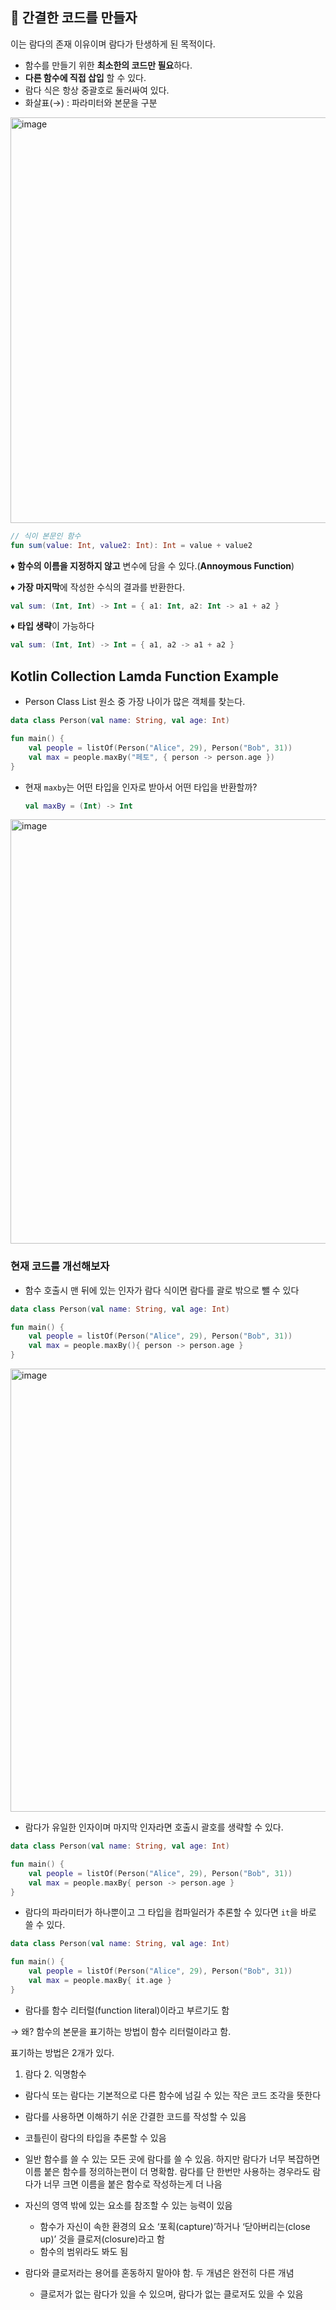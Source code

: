 ## 🎯 간결한 코드를 만들자

이는 람다의 존재 이유이며 람다가 탄생하게 된 목적이다.

- 함수를 만들기 위한 **최소한의 코드만 필요**하다.
- **다른 함수에 직접 삽입** 할 수 있다.
- 람다 식은 항상 중괄호로 둘러싸여 있다.
- 화살표(→) : 파라미터와 본문을 구분

<img width="649" alt="image" src="https://github.com/user-attachments/assets/3e41787d-93f9-431b-a605-d4150628fe79" />


```kotlin
// 식이 본문인 함수
fun sum(value: Int, value2: Int): Int = value + value2
```

♦️ **함수의 이름을 지정하지 않고** 변수에 담을 수 있다.(**Annoymous Function**)

♦️ **가장 마지막**에 작성한 수식의 결과를 반환한다.

```kotlin
val sum: (Int, Int) -> Int = { a1: Int, a2: Int -> a1 + a2 }
```

♦️ **타입 생략**이 가능하다

```kotlin
val sum: (Int, Int) -> Int = { a1, a2 -> a1 + a2 }
```

## Kotlin Collection Lamda Function Example

- Person Class List 원소 중 가장 나이가 많은 객체를 찾는다.

```kotlin
data class Person(val name: String, val age: Int)

fun main() {
    val people = listOf(Person("Alice", 29), Person("Bob", 31))
    val max = people.maxBy("페토", { person -> person.age })
}
```

- 현재 `maxby`는 어떤 타입을 인자로 받아서 어떤 타입을 반환할까?
    
    ```kotlin
    val maxBy = (Int) -> Int
    ```
    
<img width="679" alt="image" src="https://github.com/user-attachments/assets/f7213dd8-7368-445d-b734-f458a9993b52" />

### 현재 코드를 개선해보자

- 함수 호출시 맨 뒤에 있는 인자가 람다 식이면 람다를 괄로 밖으로 뺄 수 있다

```kotlin
data class Person(val name: String, val age: Int)

fun main() {
    val people = listOf(Person("Alice", 29), Person("Bob", 31))
    val max = people.maxBy(){ person -> person.age }
}
```

<img width="709" alt="image" src="https://github.com/user-attachments/assets/7b9b7a36-b9c8-43eb-82a9-21d9d03f65c6" />

- 람다가 유일한 인자이며 마지막 인자라면 호출시 괄호를 생략할 수 있다.

```kotlin
data class Person(val name: String, val age: Int)

fun main() {
    val people = listOf(Person("Alice", 29), Person("Bob", 31))
    val max = people.maxBy{ person -> person.age }
}
```

- 람다의 파라미터가 하나뿐이고 그 타입을 컴파일러가 추론할 수 있다면 `it`을 바로 쓸 수 있다.

```kotlin
data class Person(val name: String, val age: Int)

fun main() {
    val people = listOf(Person("Alice", 29), Person("Bob", 31))
    val max = people.maxBy{ it.age }
}
```


- 람다를 함수 리터럴(function literal)이라고 부르기도 함

→ 왜?  함수의 본문을 표기하는 방법이 함수 리터럴이라고 함.

표기하는 방법은  2개가 있다.

1. 람다  2. 익명함수

- 람다식 또는 람다는 기본적으로 다른 함수에 넘길 수 있는 작은 코드 조각을 뜻한다

- 람다를 사용하면 이해하기 쉬운 간결한 코드를 작성할 수 있음
- 코틀린이 람다의 타입을 추론할 수 있음
- 일반 함수를 쓸 수 있는 모든 곳에 람다를 쓸 수 있음. 하지만 람다가 너무 복잡하면 이름 붙은 함수를 정의하는편이 더 명확함. 람다를 단 한번만 사용하는 경우라도 람다가 너무 크면 이름을 붙은 함수로 작성하는게 더 나음
- 자신의 영역 밖에 있는 요소를 참조할 수 있는 능력이 있음
    - 함수가 자신이 속한 환경의 요소 ‘포획(capture)’하거나 ‘닫아버리는(close up)’ 것을 클로저(closure)라고 함
    - 함수의 범위라도 봐도 됨
- 람다와 클로저라는 용어를 혼동하지 말아야 함. 두 개념은 완전히 다른 개념
    - 클로저가 없는 람다가 있을 수 있으며, 람다가 없는 클로저도 있을 수 있음
